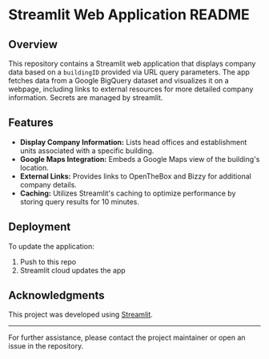 # Streamlit Web Application README

## Overview

This repository contains a Streamlit web application that displays company data based on a `buildingID` provided via URL query parameters. The app fetches data from a Google BigQuery dataset and visualizes it on a webpage, including links to external resources for more detailed company information. Secrets are managed by streamlit. 

## Features

- **Display Company Information:** Lists head offices and establishment units associated with a specific building.
- **Google Maps Integration:** Embeds a Google Maps view of the building's location.
- **External Links:** Provides links to OpenTheBox and Bizzy for additional company details.
- **Caching:** Utilizes Streamlit's caching to optimize performance by storing query results for 10 minutes.


## Deployment

To update the application:

1. Push to this repo
2. Streamlit cloud updates the app


## Acknowledgments

This project was developed using [Streamlit](https://streamlit.io).

---

For further assistance, please contact the project maintainer or open an issue in the repository.
